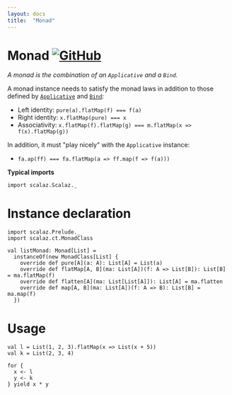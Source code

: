 ```yaml
---
layout: docs
title:  "Monad"
---
```


# Monad [![GitHub](../img/github.png)](https://github.com/scalaz/scalaz/blob/series/8.0.x/base/shared/src/main/scala/scalaz/ct/monad.scala)

*A monad is the combination of an `Applicative` and a `Bind`.*

A monad instance needs to satisfy the monad laws in addition to those defined by
[`Applicative`](./Applicative.html) and [`Bind`](./Bind.html):

- Left identity: `pure(a).flatMap(f) === f(a)`
- Right identity: `x.flatMap(pure) === x`
- Associativity: `x.flatMap(f).flatMap(g) === m.flatMap(x => f(x).flatMap(g))`

In addition, it must "play nicely" with the `Applicative` instance:

- `fa.ap(ff) === fa.flatMap(a => ff.map(f => f(a)))`

**Typical imports**

```tut:silent
import scalaz.Scalaz._
```

# Instance declaration

```tut
import scalaz.Prelude._
import scalaz.ct.MonadClass

val listMonad: Monad[List] = 
  instanceOf(new MonadClass[List] {
    override def pure[A](a: A): List[A] = List(a)
    override def flatMap[A, B](ma: List[A])(f: A => List[B]): List[B] = ma.flatMap(f)
    override def flatten[A](ma: List[List[A]]): List[A] = ma.flatten
    override def map[A, B](ma: List[A])(f: A => B): List[B] = ma.map(f)
  })
```

# Usage

```tut
val l = List(1, 2, 3).flatMap(x => List(x + 5))
val k = List(2, 3, 4)

for {
  x <- l
  y <- k
} yield x * y
```

